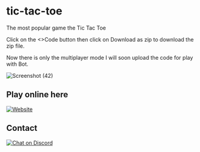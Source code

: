 # tic-tac-toe
The most popular game the Tic Tac Toe

Click on the <>Code button then click on Download as zip to download the zip file.

Now there is only the multiplayer mode I will soon upload the code for play with Bot.

![Screenshot (42)](https://github.com/wert-ed/tic-tac-toe/assets/118091763/7d3fb486-c6f3-4ec2-95cd-e1d54e201683)

## Play online here 
[![Website](https://img.shields.io/badge/Website-blue?style=flat-square)](https://tic-tactoe.pages.dev/templates/)

## Contact
[![Chat on Discord](https://img.shields.io/badge/Chat-On%20Discord-738BD7.svg?style=for-the-badge)](https://discord.gg/8s9HCkq4Xu)

